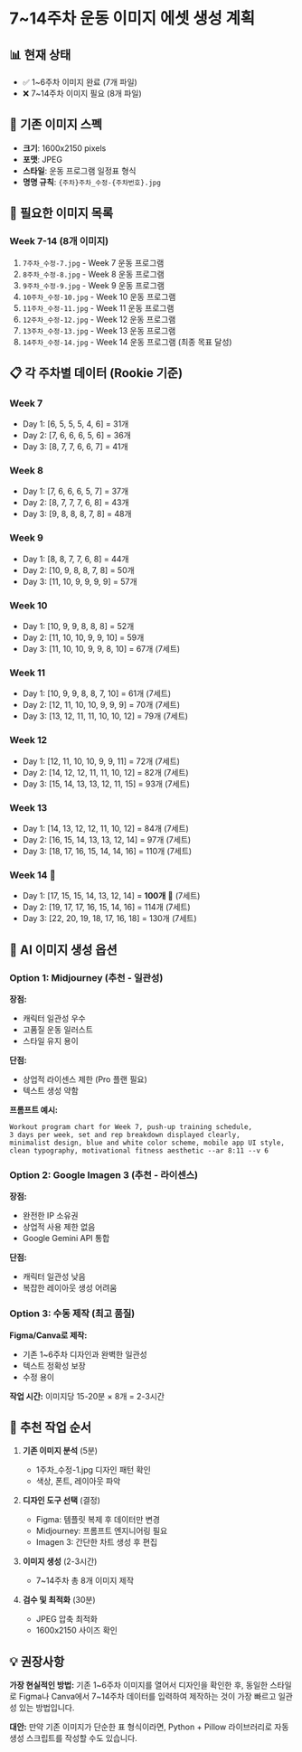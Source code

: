 # 7~14주차 운동 이미지 에셋 생성 계획

## 📊 현재 상태
- ✅ 1~6주차 이미지 완료 (7개 파일)
- ❌ 7~14주차 이미지 필요 (8개 파일)

## 🎨 기존 이미지 스펙
- **크기**: 1600x2150 pixels
- **포맷**: JPEG
- **스타일**: 운동 프로그램 일정표 형식
- **명명 규칙**: `{주차}주차_수정-{주차번호}.jpg`

## 📅 필요한 이미지 목록

### Week 7-14 (8개 이미지)
1. `7주차_수정-7.jpg` - Week 7 운동 프로그램
2. `8주차_수정-8.jpg` - Week 8 운동 프로그램
3. `9주차_수정-9.jpg` - Week 9 운동 프로그램
4. `10주차_수정-10.jpg` - Week 10 운동 프로그램
5. `11주차_수정-11.jpg` - Week 11 운동 프로그램
6. `12주차_수정-12.jpg` - Week 12 운동 프로그램
7. `13주차_수정-13.jpg` - Week 13 운동 프로그램
8. `14주차_수정-14.jpg` - Week 14 운동 프로그램 (최종 목표 달성)

## 📋 각 주차별 데이터 (Rookie 기준)

### Week 7
- Day 1: [6, 5, 5, 5, 4, 6] = 31개
- Day 2: [7, 6, 6, 6, 5, 6] = 36개
- Day 3: [8, 7, 7, 6, 6, 7] = 41개

### Week 8
- Day 1: [7, 6, 6, 6, 5, 7] = 37개
- Day 2: [8, 7, 7, 7, 6, 8] = 43개
- Day 3: [9, 8, 8, 8, 7, 8] = 48개

### Week 9
- Day 1: [8, 8, 7, 7, 6, 8] = 44개
- Day 2: [10, 9, 8, 8, 7, 8] = 50개
- Day 3: [11, 10, 9, 9, 9, 9] = 57개

### Week 10
- Day 1: [10, 9, 9, 8, 8, 8] = 52개
- Day 2: [11, 10, 10, 9, 9, 10] = 59개
- Day 3: [11, 10, 10, 9, 9, 8, 10] = 67개 (7세트)

### Week 11
- Day 1: [10, 9, 9, 8, 8, 7, 10] = 61개 (7세트)
- Day 2: [12, 11, 10, 10, 9, 9, 9] = 70개 (7세트)
- Day 3: [13, 12, 11, 11, 10, 10, 12] = 79개 (7세트)

### Week 12
- Day 1: [12, 11, 10, 10, 9, 9, 11] = 72개 (7세트)
- Day 2: [14, 12, 12, 11, 11, 10, 12] = 82개 (7세트)
- Day 3: [15, 14, 13, 13, 12, 11, 15] = 93개 (7세트)

### Week 13
- Day 1: [14, 13, 12, 12, 11, 10, 12] = 84개 (7세트)
- Day 2: [16, 15, 14, 13, 13, 12, 14] = 97개 (7세트)
- Day 3: [18, 17, 16, 15, 14, 14, 16] = 110개 (7세트)

### Week 14 🎯
- Day 1: [17, 15, 15, 14, 13, 12, 14] = **100개** 🎯 (7세트)
- Day 2: [19, 17, 17, 16, 15, 14, 16] = 114개 (7세트)
- Day 3: [22, 20, 19, 18, 17, 16, 18] = 130개 (7세트)

## 🎨 AI 이미지 생성 옵션

### Option 1: Midjourney (추천 - 일관성)
**장점:**
- 캐릭터 일관성 우수
- 고품질 운동 일러스트
- 스타일 유지 용이

**단점:**
- 상업적 라이센스 제한 (Pro 플랜 필요)
- 텍스트 생성 약함

**프롬프트 예시:**
```
Workout program chart for Week 7, push-up training schedule,
3 days per week, set and rep breakdown displayed clearly,
minimalist design, blue and white color scheme, mobile app UI style,
clean typography, motivational fitness aesthetic --ar 8:11 --v 6
```

### Option 2: Google Imagen 3 (추천 - 라이센스)
**장점:**
- 완전한 IP 소유권
- 상업적 사용 제한 없음
- Google Gemini API 통합

**단점:**
- 캐릭터 일관성 낮음
- 복잡한 레이아웃 생성 어려움

### Option 3: 수동 제작 (최고 품질)
**Figma/Canva로 제작:**
- 기존 1~6주차 디자인과 완벽한 일관성
- 텍스트 정확성 보장
- 수정 용이

**작업 시간:** 이미지당 15-20분 × 8개 = 2-3시간

## 🚀 추천 작업 순서

1. **기존 이미지 분석** (5분)
   - 1주차_수정-1.jpg 디자인 패턴 확인
   - 색상, 폰트, 레이아웃 파악

2. **디자인 도구 선택** (결정)
   - Figma: 템플릿 복제 후 데이터만 변경
   - Midjourney: 프롬프트 엔지니어링 필요
   - Imagen 3: 간단한 차트 생성 후 편집

3. **이미지 생성** (2-3시간)
   - 7~14주차 총 8개 이미지 제작

4. **검수 및 최적화** (30분)
   - JPEG 압축 최적화
   - 1600x2150 사이즈 확인

## 💡 권장사항

**가장 현실적인 방법:**
기존 1~6주차 이미지를 열어서 디자인을 확인한 후, 동일한 스타일로 Figma나 Canva에서 7~14주차 데이터를 입력하여 제작하는 것이 가장 빠르고 일관성 있는 방법입니다.

**대안:**
만약 기존 이미지가 단순한 표 형식이라면, Python + Pillow 라이브러리로 자동 생성 스크립트를 작성할 수도 있습니다.
